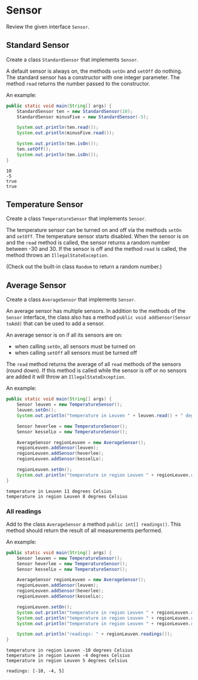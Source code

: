# Sensor

Review the given interface `Sensor`.

## Standard Sensor

Create a class `StandardSensor` that implements `Sensor`.

A default sensor is always on, the methods `setOn` and `setOff` do nothing. 
The standard sensor has a constructor with one integer parameter. 
The method `read` returns the number passed to the constructor.

An example:

```java
public static void main(String[] args) {
    StandardSensor ten = new StandardSensor(10);
    StandardSensor minusFive = new StandardSensor(-5);

    System.out.println(ten.read());
    System.out.println(minusFive.read());

    System.out.println(ten.isOn());
    ten.setOff();
    System.out.println(ten.isOn());
}
```

```console
10
-5
true
true
```

## Temperature Sensor

Create a class `TemperatureSensor` that implements `Sensor`.

The temperature sensor can be turned on and off via the methods `setOn` and `setOff`.
The temperature sensor starts disabled. When the sensor is on and the `read` method is called, the sensor returns a random number between 
-30 and 30. If the sensor is off and the method `read` is called, the method throws an `IllegalStateException`.

(Check out the built-in class `Random` to return a random number.)

## Average Sensor

Create a class `AverageSensor` that implements `Sensor`.

An average sensor has multiple sensors. In addition to the methods of the `Sensor` interface, the class also has a method
`public void addSensor(Sensor toAdd)` that can be used to add a sensor.

An average sensor is on if all its sensors are on:
* when calling `setOn`, all sensors must be turned on
* when calling `setOff` all sensors must be turned off

The `read` method returns the average of all `read` methods of the sensors (round down). If this method is called
while the sensor is off or no sensors are added it will throw an `IllegalStateException`.

An example:

```java
public static void main(String[] args) {
    Sensor leuven = new TemperatureSensor();
    leuven.setOn();
    System.out.println("temperature in Leuven " + leuven.read() + " degrees Celsius");

    Sensor heverlee = new TemperatureSensor();
    Sensor kesselLo = new TemperatureSensor();

    AverageSensor regionLeuven = new AverageSensor();
    regionLeuven.addSensor(leuven);
    regionLeuven.addSensor(heverlee);
    regionLeuven.addSensor(kesselLo);

    regionLeuven.setOn();
    System.out.println("temperature in region Leuven " + regionLeuven.read() + " degrees Celsius");
}
```

```console
temperature in Leuven 11 degrees Celsius
temperature in region Leuven 8 degrees Celsius
```

### All readings

Add to the class `AverageSensor` a method `public int[] readings()`. This method should return the result of all measurements performed.

An example:

```java
public static void main(String[] args) {
    Sensor leuven = new TemperatureSensor();
    Sensor heverlee = new TemperatureSensor();
    Sensor kesselLo = new TemperatureSensor();

    AverageSensor regionLeuven = new AverageSensor();
    regionLeuven.addSensor(leuven);
    regionLeuven.addSensor(heverlee);
    regionLeuven.addSensor(kesselLo);

    regionLeuven.setOn();
    System.out.println("temperature in region Leuven " + regionLeuven.read() + " degrees Celsius");
    System.out.println("temperature in region Leuven " + regionLeuven.read() + " degrees Celsius");
    System.out.println("temperature in region Leuven " + regionLeuven.read() + " degrees Celsius");

    System.out.println("readings: " + regionLeuven.readings());
}
```

```console
temperature in region Leuven -10 degrees Celsius
temperature in region Leuven -4 degrees Celsius
temperature in region Leuven 5 degrees Celsius

readings: [-10, -4, 5]
```